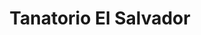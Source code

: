 ---
title: "Tanatorio El Salvador"
url: /tudela-de-duero/tanatorio-el-salvador/
shop: Bestattungen
---